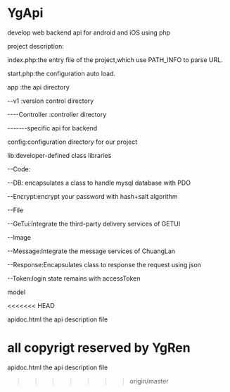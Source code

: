 # YgApi
develop web backend api for android and iOS  using php 

project description:


index.php:the entry file of the project,which use PATH_INFO to parse URL.


start.php:the  configuration auto load.


app :the api directory


--v1 :version control directory


----Controller :controller directory


-------specific api for backend


config:configuration directory for our project


lib:developer-defined class libraries


--Code:


--DB: encapsulates a class to  handle mysql database with PDO


--Encrypt:encrypt your password with hash+salt algorithm



--File


--GeTui:Integrate the third-party delivery services of GETUI


--Image


--Message:Integrate the message services of ChuangLan


--Response:Encapsulates class to response the request using json


--Token:login state remains with accessToken


model

<<<<<<< HEAD

apidoc.html the api description file


all copyrigt reserved by YgRen
=======
apidoc.html the api description file 
>>>>>>> origin/master
